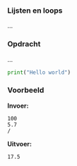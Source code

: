 ### Lijsten en loops

...

### Opdracht
...

```python
print("Hello world")
```

### Voorbeeld

**Invoer:**

    100
    5.7
    /

**Uitvoer:**

    17.5
